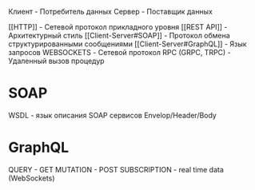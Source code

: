 Клиент - Потребитель данных
Сервер - Поставщик данных

[[HTTP]] - Сетевой протокол прикладного уровня
[[REST API]] - Архитектурный стиль
[[Client-Server#SOAP]] - Протокол обмена структурированными сообщениями
[[Client-Server#GraphQL]] - Язык запросов
WEBSOCKETS - Сетевой протокол
RPC (GRPC, TRPC) - Удаленный вызов процедур


# SOAP
WSDL - язык описания SOAP сервисов
Envelop/Header/Body

# GraphQL
QUERY - GET
MUTATION - POST
SUBSCRIPTION - real time data (WebSockets)